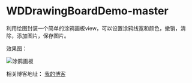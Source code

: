 # WDDrawingBoardDemo-master
利用绘图封装一个简单的涂鸦画板view，可以设置涂鸦线宽和颜色，撤销，清除，添加图片，保存图片。

效果图：

![涂鸦画板](http://img.blog.csdn.net/20160925003654744)

相关博客地址：
[我的博客](http://blog.csdn.net/cehae/article/details/52652851)